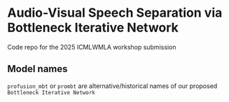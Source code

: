 # Audio-Visual Speech Separation via Bottleneck Iterative Network
Code repo for the 2025 ICMLWMLA workshop submission 

## Model names
`profusion_mbt` or `prombt` are alternative/historical names of our proposed `Bottleneck Iterative Network`
